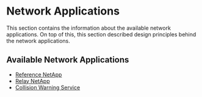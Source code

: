# Network Applications

This section contains the information about the available network applications. On top of this, this section described design principles behind the network applications.


## Available Network Applications

* [Reference NetApp](https://github.com/5G-ERA/Reference-NetApp)
* [Relay NetApp](https://github.com/5G-ERA/relay_network_application)
* [Collision Warning Service](https://github.com/5G-ERA/CollisionWarningService)